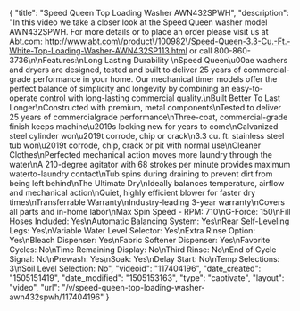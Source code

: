 {
    "title": "Speed Queen Top Loading Washer AWN432SPWH",
    "description": "In this video we take a closer look at the Speed Queen washer model AWN432SPWH.  For more details or to place an order please visit us at Abt.com: http:\/\/www.abt.com\/product\/100982\/Speed-Queen-3.3-Cu.-Ft.-White-Top-Loading-Washer-AWN432SP113.html or call 800-860-3736\n\nFeatures:\nLong Lasting Durability \nSpeed Queen\u00ae washers and dryers are designed, tested and built to deliver 25 years of commercial-grade performance in your home. Our mechanical timer models offer the perfect balance of simplicity and longevity by combining an easy-to-operate control with long-lasting commercial quality.\nBuilt Better To Last Longer\nConstructed with premium, metal components\nTested to deliver 25 years of commercialgrade performance\nThree-coat, commercial-grade finish keeps machine\u2019s looking new for years to come\nGalvanized steel cylinder won\u2019t corrode, chip or crack\n3.3 cu. ft. stainless steel tub won\u2019t corrode, chip, crack or pit with normal use\nCleaner Clothes\nPerfected mechanical action moves more laundry through the water\nA 210-degree agitator with 68 strokes per minute provides maximum waterto-laundry contact\nTub spins during draining to prevent dirt from being left behind\nThe Ultimate Dry\nIdeally balances temperature, airflow and mechanical action\nQuiet, highly efficient blower for faster dry times\nTransferrable Warranty\nIndustry-leading 3-year warranty\nCovers all parts and in-home labor\nMax Spin Speed - RPM: 710\nG-Force: 150\nFill Hoses Included: Yes\nAutomatic Balancing System: Yes\nRear Self-Leveling Legs: Yes\nVariable Water Level Selector: Yes\nExtra Rinse Option: Yes\nBleach Dispenser: Yes\nFabric Softener Dispenser: Yes\nFavorite Cycles: No\nTime Remaining Display: No\nThird Rinse: No\nEnd of Cycle Signal: No\nPrewash: Yes\nSoak: Yes\nDelay Start: No\nTemp Selections: 3\nSoil Level Selection: No",
    "videoid": "117404196",
    "date_created": "1505151419",
    "date_modified": "1505153163",
    "type": "captivate",
    "layout": "video",
    "url": "\/v\/speed-queen-top-loading-washer-awn432spwh\/117404196"
}